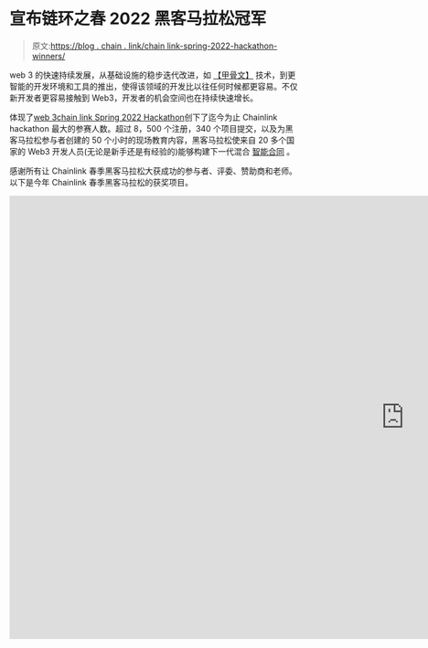 # 宣布链环之春 2022 黑客马拉松冠军

> 原文:[https://blog . chain . link/chain link-spring-2022-hackathon-winners/](https://blog.chain.link/chainlink-spring-2022-hackathon-winners/)

web 3 的快速持续发展，从基础设施的稳步迭代改进，如 [【甲骨文】](https://chain.link/education/blockchain-oracles) 技术，到更智能的开发环境和工具的推出，使得该领域的开发比以往任何时候都更容易。不仅新开发者更容易接触到 Web3，开发者的机会空间也在持续快速增长。

体现了[web 3](https://chain.link/education/web3)[chain link Spring 2022 Hackathon](https://hack.chain.link/)创下了迄今为止 Chainlink hackathon 最大的参赛人数。超过 8，500 个注册，340 个项目提交，以及为黑客马拉松参与者创建的 50 个小时的现场教育内容，黑客马拉松使来自 20 多个国家的 Web3 开发人员(无论是新手还是有经验的)能够构建下一代混合 [智能合同](https://chain.link/education/smart-contracts) 。

感谢所有让 Chainlink 春季黑客马拉松大获成功的参与者、评委、赞助商和老师。以下是今年 Chainlink 春季黑客马拉松的获奖项目。

<iframe title="Closing Ceremony | Chainlink Spring 2022 Hackathon" width="1380" height="776" src="https://www.youtube.com/embed/4kLXEqQ6tL0?feature=oembed" frameborder="0" allow="accelerometer; autoplay; clipboard-write; encrypted-media; gyroscope; picture-in-picture" allowfullscreen=""></div> <h2>黑客马拉松获胜者</h2> <p><span style="font-weight: 400;">今年春天，540，000+美元大奖在以下几个类别中颁发:</span></p> <ul> <li><span style="font-weight: 400;">大奖</span></li> <li><span style="font-weight: 400;"> NFTs </span></li> <li><span style="font-weight: 400;"> DeFi </span></li> <li><span style="font-weight: 400;"> Chainlink 服务</span></li> <li><span style="font-weight: 400;">道斯</span></li> <li><span style="font-weight: 400;">社会影响</span></li> <li><span style="font-weight: 400;">科技界的女性</span></li> <li><span style="font-weight: 400;">状元<br/> </span></li> </ul> <h3>大奖(4 万美元)</h3> <h4>维特里</h4> <p><span style="font-weight: 400;">chain link 2022 年春季黑客马拉松的大奖被授予</span><a href="https://devpost.com/software/chainlink-vmt"><span style="font-weight: 400;">【VM tree</span></a><span style="font-weight: 400;">，它设想了一个完全不同的概念框架，以节省天然气成本，同时保留区块链的基本验证属性。VMTree 由 Brad Czerkies、Cedric Heidt、4vedi 和 twister dev 构建，结合了 SNARKs 和高度可靠的 Chainlink 节点，有助于实现低成本的私人交易，适用于公平空投、隐私混合器、第 2 层解决方案和其他 Merkle Tree 相关活动。</span></p> <div class="ast-oembed-container"><iframe loading="lazy" title="VMTree - Spring 2022 Chainlink Hackathon" width="1380" height="776" src="https://www.youtube.com/embed/FZeOU83Ktj8?feature=oembed" frameborder="0" allow="accelerometer; autoplay; clipboard-write; encrypted-media; gyroscope; picture-in-picture" allowfullscreen=""/></div> <h3/> <h3>NFT 和博彩奖得主(25，000 美元)</h3> <h4>NUSIC</h4> <p><span style="font-weight: 400;">NFT 和博彩奖授予了</span> <a href="https://chainlinkspring2022.devpost.com/submissions/327189-nusic-layer-1-for-music"> <span style="font-weight: 400;">努西克</span> </a> <span style="font-weight: 400;">，一位</span> <a href="https://blog.chain.link/chainlink-fall-2021-hackathon-winners/"> <span style="font-weight: 400;">往届 Chainlink 黑客马拉松</span> </a> <span style="font-weight: 400;">的获胜者。该奖项专门授予在 NUSIC layer 1 的黑客马拉松期间对先前项目的新添加、NFT 许可证和元宇宙音乐节的演示。这三个组件由 Adam Place、Logesh R、Zeeshan Hanif、Amanda Dittami 和 Liam Halsey 构建，通过可验证的元数据、创作者许可的音乐许可证以及作为 NFT 许可证持有者举办元宇宙音乐会，为提供音频权利奠定了基础。</span></p> <div class="ast-oembed-container"><iframe loading="lazy" title="NUSIC: Layer 1 for Music" width="1380" height="776" src="https://www.youtube.com/embed/Fzx59zV0tGM?feature=oembed" frameborder="0" allow="accelerometer; autoplay; clipboard-write; encrypted-media; gyroscope; picture-in-picture" allowfullscreen=""/></div> <h3/> <h3>DeFi 奖得主(25，000 美元)</h3> <h4>为人民而战</h4> <p><span style="font-weight: 400;">DeFi 奖授予</span><a href="https://devpost.com/software/defi-for-people"><span style="font-weight: 400;">DeFi for People</span></a><span style="font-weight: 400;">，一个旨在为大众简化</span> <a href="https://chain.link/education/defi"> <span style="font-weight: 400;"> DeFi </span> </a> <span style="font-weight: 400;">的 DeFi 项目。DeFi for People 由一个由尼科·巴兰冈、克里斯蒂安·巴尔迪维娅和卡米洛·戈多伊组成的南美团队构建，为用户提供预先测试的 DeFi 策略，以及易于理解的教育资源/问卷，帮助他们了解当他们通过该项目进入 DeFi 职位时会发生什么。</span></p> <div class="ast-oembed-container"><iframe loading="lazy" title="chainlink spring 2022 hackathon" width="1333" height="1000" src="https://www.youtube.com/embed/xAFrLGxc-JI?feature=oembed" frameborder="0" allow="accelerometer; autoplay; clipboard-write; encrypted-media; gyroscope; picture-in-picture" allowfullscreen=""/></div> <h3/> <h3>Chainlink 服务大奖得主(总奖金:22，500 美元)</h3> <p>Chainlink Services 奖授予三个团队，他们构建了最具创新性的项目，增强了 Chainlink 网络及其利益相关方。</p> <h4><b>节点操作</b></h4> <p>【Chainlink Services 的第一名奖金为 10，000 美元，授予了 <a href="https://devpost.com/software/node-ops"> <span style="font-weight: 400;"> Node Ops </span> </a> <span style="font-weight: 400;">，该项目使 Chainlink 开发人员能够按需运行他们的工作。Node Ops 的获奖项目由 Sreeharsha Ramanavarapu、Sourabh Yadav 和 Frank Kö构建，开发人员只需点击一个按钮，就可以在他们选择的区块链上托管他们的 Chainlink 作业。</span></p> <div class="ast-oembed-container"><iframe loading="lazy" title="Node Ops - Chainlink Jobs on-demand" width="1380" height="776" src="https://www.youtube.com/embed/pxf64SETsTo?feature=oembed" frameborder="0" allow="accelerometer; autoplay; clipboard-write; encrypted-media; gyroscope; picture-in-picture" allowfullscreen=""/></div> <h4/> <h4>多项式</h4> <p><span style="font-weight: 400;">排名第二的 Chainlink Services 价格为 7500 美元，被授予</span><a href="https://devpost.com/software/polynodes"><span style="font-weight: 400;">PolyNodes</span></a><span style="font-weight: 400;">，这是一个基于多边形的项目，旨在使使用外部适配器旋转 Chainlink 节点变得简单而廉价。PolyNodes 由里沙布·纳拉扬、罗伯特·莱因哈特、雷·德克和阿克谢·拉赫贾建造，还展示了用于 DeFi 应用的支持 Chainlink 自动化的价格馈送的参考实现。</span></p> <div class="ast-oembed-container"><iframe loading="lazy" title="Chainlink Hackathon - Polynodes" width="1380" height="776" src="https://www.youtube.com/embed/erG28rsen3g?feature=oembed" frameborder="0" allow="accelerometer; autoplay; clipboard-write; encrypted-media; gyroscope; picture-in-picture" allowfullscreen=""/></div> <h4/> <h4>Chainlink 工作规范</h4> <p><span style="font-weight: 400;">第三名 Chainlink Services 的 5000 美元奖金被授予了</span><a href="https://devpost.com/software/chainlink-job-spec-viz"><span style="font-weight: 400;">Chainlink Job Spec Viz</span></a><span style="font-weight: 400;">，这是一个应用程序，开发人员可以通过拖放编辑器直观地编写他们的 chain link Job Spec。该应用程序由开发人员 Matt Durkin 开发，旨在帮助开发人员更好地理解 Chainlink 作业规范流程。</span></p> <div class="ast-oembed-container"><iframe loading="lazy" title="Chainlink Job Spec Viz (Hackathon submission)" width="1380" height="776" src="https://www.youtube.com/embed/F3U-_FY4foA?start=115&amp;feature=oembed" frameborder="0" allow="accelerometer; autoplay; clipboard-write; encrypted-media; gyroscope; picture-in-picture" allowfullscreen=""/></div> <h3/> <h3>社会影响奖获得者(20，000 美元)</h3> <h4>触觉道</h4> <p><span style="font-weight: 400;">社会影响力奖授予了</span><a href="https://devpost.com/software/hapticdao"><span style="font-weight: 400;">haptic DAO</span></a><span style="font-weight: 400;">，这是一个专注于为残疾人提供 DeFi 和 Web3 生态系统的 DAO。HapticDAO 的演示由莫娜·拉苏利、丹尼尔·拉苏利和克里斯托弗·费科特制作，展示了用于检查数字资产价格和通胀指标的语音命令、DAO 投票系统和“Speak Swap”——一种语音激活的</span> <a href="https://blog.chain.link/dex-decentralized-exchange/"> <span style="font-weight: 400;"> DEX </span> </a> <span style="font-weight: 400;">。</span></p> <div class="ast-oembed-container"><iframe loading="lazy" title="HapticDAO" width="1380" height="776" src="https://www.youtube.com/embed/aqvKWeutqx4?start=292&amp;feature=oembed" frameborder="0" allow="accelerometer; autoplay; clipboard-write; encrypted-media; gyroscope; picture-in-picture" allowfullscreen=""/></div> <h3/> <h3>道奖得主(2 万美元)</h3> <h4>0x 试听</h4> <p><span style="font-weight: 400;">DAO 奖授予</span><a href="https://devpost.com/software/0xaudition"><span style="font-weight: 400;">0x audition</span></a><span style="font-weight: 400;">，DAO 项目旨在为钻研 Web3 的新用户提供社交和财务两方面的保障。由 Tomo Saigon 创建的 0xAudition 是一个 DAO 治理平台，它可以为智能合同保险、顶级开发人员的审计奖金以及使用 Chainlink 自动化触发结果的分散治理提供动力。</span></p> <div class="ast-oembed-container"><iframe loading="lazy" title="Chainlink 2022 0xAudition" width="1380" height="776" src="https://www.youtube.com/embed/KS7MFss--BM?start=321&amp;feature=oembed" frameborder="0" allow="accelerometer; autoplay; clipboard-write; encrypted-media; gyroscope; picture-in-picture" allowfullscreen=""/></div> <h3/> <h3>女性科技奖得主(2 万美元)</h3> <h4>链环继电器</h4> <p><span style="font-weight: 400;">科技女性奖授予了</span> <a href="https://devpost.com/software/chainlink-relayers"> <span style="font-weight: 400;">链式中继</span> </a> <span style="font-weight: 400;">，该中继使用链式分散 oracle 网络(DON)以高度可靠、信任最小化的方式中继元交易。由开发人员希亚拉·南丁格尔构建的 Chainlink Relayers 是一种在使用 Relayers 时保持开发人员体验简单的方法，它消除了对转发合同的要求，并利用了信任最小化的 Chainlink DON。</span></p> <div class="ast-oembed-container"><iframe loading="lazy" title="Chainlink Relayers" width="1380" height="776" src="https://www.youtube.com/embed/kUgKFBPzwcg?start=221&amp;feature=oembed" frameborder="0" allow="accelerometer; autoplay; clipboard-write; encrypted-media; gyroscope; picture-in-picture" allowfullscreen=""/></div> <h3/> <h3>最高质量奖获得者(750 美元)</h3> <p>除了上述主要奖项的获奖者，还有 40 个项目因其出色的实施和创新理念获得了最高质量奖。</p> <p>以下是按字母顺序排列的所有 40 个项目:</p> <ul> <li style="font-weight: 400;" aria-level="1"><a href="https://chainlinkspring2022.devpost.com/submissions/330220-attack-on-factory"> <span style="font-weight: 400;">偷袭工厂</span> </a></li> </ul> <ul> <li style="font-weight: 400;" aria-level="1"><a href="https://chainlinkspring2022.devpost.com/submissions/329496-buidl-protocol"> <span style="font-weight: 400;"> Buidl 协议</span> </a></li> </ul> <ul> <li style="font-weight: 400;" aria-level="1"><a href="https://chainlinkspring2022.devpost.com/submissions/323849-building-blocks"> <span style="font-weight: 400;">积木</span> </a></li> </ul> <ul> <li style="font-weight: 400;" aria-level="1"><a href="https://devpost.com/software/wp-dun2zt"><span style="font-weight: 400;"/></a></li> </ul> <ul> <li style="font-weight: 400;" aria-level="1"><a href="https://chainlinkspring2022.devpost.com/submissions/329984-certdefi"> <span style="font-weight: 400;">【某些偏置】</span> </a></li> </ul> <ul> <li style="font-weight: 400;" aria-level="1"><a href="https://chainlinkspring2022.devpost.com/submissions/324244-coinvest-all-your-investment-needs-at-once"> <span style="font-weight: 400;">共同投资</span> </a></li> </ul> <ul> <li style="font-weight: 400;" aria-level="1"><a href="https://chainlinkspring2022.devpost.com/submissions/329904-collateral"><span style="font-weight: 400;"/></a></li> </ul> <ul> <li style="font-weight: 400;" aria-level="1"><a href="https://devpost.com/software/da-derpy-derby"> <span style="font-weight: 400;">达德比</span>德比</a></li> </ul> <ul> <li style="font-weight: 400;" aria-level="1"><a href="https://devpost.com/software/decentralized-autonomous-lawn-mower"> <span style="font-weight: 400;">分散式自主割草机</span> </a></li> </ul> <ul> <li style="font-weight: 400;" aria-level="1"><a href="https://devpost.com/software/direct-request-coordinator-drcoordinator"> <span style="font-weight: 400;">【直接请求协调人(DRCoordinator) </span> </a></li> </ul> <ul> <li style="font-weight: 400;" aria-level="1"><a href="https://chainlinkspring2022.devpost.com/submissions/327152-evabase"><span style="font-weight: 400;">Evabase</span>T3】</a></li> </ul> <ul> <li style="font-weight: 400;" aria-level="1"><a href="https://chainlinkspring2022.devpost.com/submissions/324360-everest"> <span style="font-weight: 400;">珠峰</span> </a></li> </ul> <ul> <li style="font-weight: 400;" aria-level="1"><a href="https://chainlinkspring2022.devpost.com/submissions/323707-everyday-avatar-nft"> <span style="font-weight: 400;">日常头像 NFT </span> </a></li> </ul> <ul> <li style="font-weight: 400;" aria-level="1"><a href="https://chainlinkspring2022.devpost.com/submissions/323624-fibril"> <span style="font-weight: 400;">原纤维</span> </a></li> </ul> <ul> <li style="font-weight: 400;" aria-level="1"><a href="https://chainlinkspring2022.devpost.com/submissions/328707-gofundyourself"><span style="font-weight: 400;"/></a></li> </ul> <ul> <li style="font-weight: 400;" aria-level="1"><a href="https://devpost.com/software/hexploration"><span style="font-weight: 400;"/></a></li> </ul> <ul> <li style="font-weight: 400;" aria-level="1"><a href="https://devpost.com/software/highwei"> <span style="font-weight: 400;">高卫</span>T3】</a></li> </ul> <ul> <li style="font-weight: 400;" aria-level="1"><a href="https://chainlinkspring2022.devpost.com/submissions/326610-inhetherit"> <span style="font-weight: 400;">继承</span> </a></li> </ul> <ul> <li style="font-weight: 400;" aria-level="1"><a href="https://chainlinkspring2022.devpost.com/submissions/330115-llamas-finance"> <span style="font-weight: 400;">骆马金融</span> </a></li> </ul> <ul> <li style="font-weight: 400;" aria-level="1"><a href="https://chainlinkspring2022.devpost.com/submissions/329889-map-of-crypto"> <span style="font-weight: 400;">地图加密</span> </a></li> </ul> <ul> <li style="font-weight: 400;" aria-level="1"><a href="https://chainlinkspring2022.devpost.com/submissions/323847-mothora"><span style="font-weight: 400;"/></a></li> </ul> <ul> <li style="font-weight: 400;" aria-level="1"><a href="https://chainlinkspring2022.devpost.com/submissions/324008-mycelium"> <span style="font-weight: 400;">菌丝体</span> </a></li> </ul> <ul> <li style="font-weight: 400;" aria-level="1"><a href="https://chainlinkspring2022.devpost.com/submissions/330049-nftickets"> <span style="font-weight: 400;"> NFTickets </span> </a></li> </ul> <ul> <li style="font-weight: 400;" aria-level="1"><a href="https://chainlinkspring2022.devpost.com/submissions/329784-nifty-wheel"> <span style="font-weight: 400;">俏皮轮</span> </a></li> </ul> <ul> <li style="font-weight: 400;" aria-level="1"><a href="https://chainlinkspring2022.devpost.com/submissions/323521-northpole"> <span style="font-weight: 400;">北极</span>T3】</a></li> </ul> <ul> <li style="font-weight: 400;" aria-level="1"><a href="https://chainlinkspring2022.devpost.com/submissions/323787-online-beatbox-competition"> <span style="font-weight: 400;">线上 Beatbox 比赛</span> </a></li> </ul> <ul> <li style="font-weight: 400;" aria-level="1"><a href="https://chainlinkspring2022.devpost.com/submissions/330242-opwiz"> <span style="font-weight: 400;"> OpWiz </span> </a></li> </ul> <ul> <li style="font-weight: 400;" aria-level="1"><a href="https://chainlinkspring2022.devpost.com/submissions/329990-picardy-protocol"> <span style="font-weight: 400;"> Picardy 协议</span> </a></li> </ul> <ul> <li style="font-weight: 400;" aria-level="1"><a href="https://chainlinkspring2022.devpost.com/submissions/324929-ratex"> <span style="font-weight: 400;"> RateX </span> </a></li> </ul> <ul> <li style="font-weight: 400;" aria-level="1"><a href="https://chainlinkspring2022.devpost.com/submissions/329710-sleepn"><span style="font-weight: 400;">Sleepn</span>T3】</a></li> </ul> <ul> <li style="font-weight: 400;" aria-level="1"><a href="https://chainlinkspring2022.devpost.com/submissions/324980-sleepswap-a-decentalized-strategy-based-trading-platform"> <span style="font-weight: 400;">拖移动作</span> </a></li> </ul> <ul> <li style="font-weight: 400;" aria-level="1"><a href="https://chainlinkspring2022.devpost.com/submissions/329695-space-wars-diplomacy"> <span style="font-weight: 400;">太空战:外交</span> </a></li> </ul> <ul> <li style="font-weight: 400;" aria-level="1"><a href="https://chainlinkspring2022.devpost.com/submissions/324416-spatial"> <span style="font-weight: 400;">空间</span> </a></li> </ul> <ul> <li style="font-weight: 400;" aria-level="1"><a href="https://chainlinkspring2022.devpost.com/submissions/327226-sublink"> <span style="font-weight: 400;">子链接</span> </a></li> </ul> <ul> <li style="font-weight: 400;" aria-level="1"><a href="https://devpost.com/software/sugar-pretzels"> <span style="font-weight: 400;">糖椒盐卷饼</span> </a></li> </ul> <ul> <li style="font-weight: 400;" aria-level="1"><a href="https://devpost.com/software/taxme"><span style="font-weight: 400;">taxme</span>T3】</a></li> </ul> <ul> <li style="font-weight: 400;" aria-level="1"><a href="https://devpost.com/software/unity-web-3d-toolbelt"> <span style="font-weight: 400;"> Unity(Web)3D 工具带</span> </a></li> </ul> <ul> <li style="font-weight: 400;" aria-level="1"><a href="https://devpost.com/software/verified-4vamju"> <span style="font-weight: 400;">验证过的</span> </a></li> </ul> <ul> <li style="font-weight: 400;" aria-level="1"><a href="https://chainlinkspring2022.devpost.com/submissions/328236-war-alpha-metaverse"> <span style="font-weight: 400;">大战阿尔法元宇宙</span> </a></li> </ul> <ul> <li style="font-weight: 400;" aria-level="1"><a href="https://devpost.com/software/web3-reputation-oracle"> <span style="font-weight: 400;"> Web3 声誉神谕</span> </a></li> </ul> <h2>Chainlink 春季 2022 黑客马拉松正式结束</h2> <p>感谢数千名才华横溢的黑客马拉松参与者、优秀的导师和老师、众多评委和赞助商，以及所有让这次黑客马拉松如此特别的人。</p> <p><span style="font-weight: 400;">各种团队，无论是新人还是老手，都聚集在一起向专家学习，与志同道合的构建者合作，创建基于 oracle 基础设施的尖端 dApps。从 Chainlink 2022 春季黑客马拉松中获得的技能和经验无疑将在未来很好地服务于每个黑客马拉松团队。</span></p> <p>如果你正在寻找另一个可以参加的黑客马拉松，或者这次没有机会参加，Chainlink 黑客马拉松每年春天和秋天都会举行，所以请继续关注 chain link 2022 秋季黑客马拉松！</p> <p><span style="font-weight: 400;">与此同时，我们鼓励所有黑客马拉松开发者继续努力提高他们的技能，查看</span> <a href="https://www.youtube.com/c/chainlink/playlists?view=50&amp;sort=dd&amp;shelf_id=5"> <span style="font-weight: 400;"> Chainlink 开发者 YouTube 播放列表</span> </a> <span style="font-weight: 400;">中的各种资源，并关注最新的基础设施，如</span> <a href="https://chain.link/cross-chain"> <span style="font-weight: 400;">跨链互操作协议</span> </a> <span style="font-weight: 400;">。</span></p> <p><span style="font-weight: 400;">如果您是一名开发人员，正在积极寻找将您的区块链应用程序连接到</span> <a href="https://data.chain.link/"> <span style="font-weight: 400;"> Chainlink 数据馈送</span> </a> <span style="font-weight: 400;">，</span><a href="https://docs.chain.link/docs/chainlink-vrf/"><span style="font-weight: 400;">chain link VRF</span></a><span style="font-weight: 400;">，或</span> <a href="https://automation.chain.link/"> <span style="font-weight: 400;"> Chainlink 自动化</span> </a> <span style="font-weight: 400;">，或</span> <a href="https://docs.chain.link/docs/request-and-receive-data/"> <span style="font-weight: 400;">访问任何 API </span> </a> <span style="font-weight: 400;">，请确保探索 Chainlink </span> <a href="https://docs.chain.link/"> <span style="font-weight: 400;"/></a></p> <div class="widget_tag_cloud tag-list"/> </body> </html></iframe>